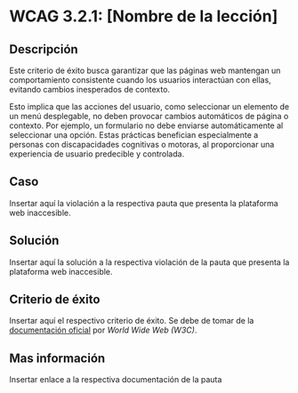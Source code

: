 # WCAG 3.2.1: [Nombre de la lección]

## Descripción

Este criterio de éxito busca garantizar que las páginas web mantengan un comportamiento consistente cuando los usuarios interactúan con ellas, evitando cambios inesperados de contexto.

Esto implica que las acciones del usuario, como seleccionar un elemento de un menú desplegable, no deben provocar cambios automáticos de página o contexto. Por ejemplo, un formulario no debe enviarse automáticamente al seleccionar una opción. Estas prácticas benefician especialmente a personas con discapacidades cognitivas o motoras, al proporcionar una experiencia de usuario predecible y controlada.

## Caso

Insertar aquí la violación a la respectiva pauta que presenta la plataforma web inaccesible.

## Solución

Insertar aquí la solución a la respectiva violación de la pauta que presenta la plataforma web inaccesible.

## Criterio de éxito

Insertar aquí el respectivo criterio de éxito. Se debe de tomar de la [documentación oficial](https://www.w3.org/WAI/) por *World Wide Web (W3C)*.

## Mas información

Insertar enlace a la respectiva documentación de la pauta
